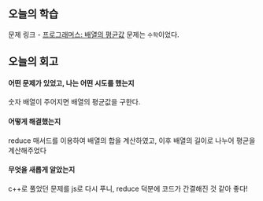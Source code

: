 ## 오늘의 학습
문제 링크 - [프로그래머스: 배열의 평균값](https://school.programmers.co.kr/learn/courses/30/lessons/120817?language=javascript)
문제는 `수학`이었다.


## 오늘의 회고
#### 어떤 문제가 있었고, 나는 어떤 시도를 했는지
숫자 배열이 주어지면 배열의 평균값을 구한다.

#### 어떻게 해결했는지
reduce 매서드를 이용하여 배열의 합을 계산하였고, 이후 배열의 길이로 나누어 평균을 계산해주었다

#### 무엇을 새롭게 알았는지
c++로 풀었던 문제를 js로 다시 푸니, reduce 덕분에 코드가 간결해진 것 같아 좋다!
